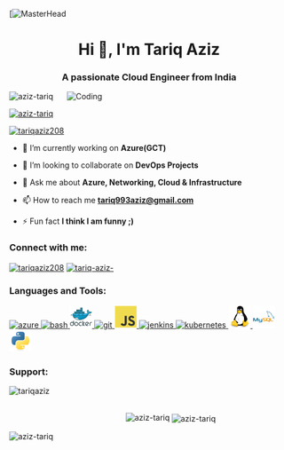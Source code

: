 [![MasterHead](https://www.educative.io/cdn-cgi/image/f=auto,fit=contain,w=1200/api/page/5069956409458688/image/download/5177935511158784.gif)
<h1 align="center">Hi 👋, I'm Tariq Aziz</h1>
<h3 align="center">A passionate Cloud Engineer from India</h3>
<img align="right"alt="Coding"width="400"src="https://cdn.dribbble.com/users/1162077/screenshots/3848914/programmer.gif">
<p align="left"> <img src="https://komarev.com/ghpvc/?username=aziz-tariq&label=Profile%20views&color=0e75b6&style=flat" alt="aziz-tariq" /> </p>

<p align="left"> <a href="https://github.com/ryo-ma/github-profile-trophy"><img src="https://github-profile-trophy.vercel.app/?username=aziz-tariq" alt="aziz-tariq" /></a> </p>

<p align="left"> <a href="https://twitter.com/tariqaziz208" target="blank"><img src="https://img.shields.io/twitter/follow/tariqaziz208?logo=twitter&style=for-the-badge" alt="tariqaziz208" /></a> </p>

- 🔭 I’m currently working on **Azure(GCT)**

- 👯 I’m looking to collaborate on **DevOps Projects**

- 💬 Ask me about **Azure, Networking, Cloud & Infrastructure**

- 📫 How to reach me **tariq993aziz@gmail.com**

- ⚡ Fun fact **I think I am funny ;)**

<h3 align="left">Connect with me:</h3>
<p align="left">
<a href="https://twitter.com/tariqaziz208" target="blank"><img align="center" src="https://raw.githubusercontent.com/rahuldkjain/github-profile-readme-generator/master/src/images/icons/Social/twitter.svg" alt="tariqaziz208" height="30" width="40" /></a>
<a href="https://linkedin.com/in/tariq-aziz-" target="blank"><img align="center" src="https://raw.githubusercontent.com/rahuldkjain/github-profile-readme-generator/master/src/images/icons/Social/linked-in-alt.svg" alt="tariq-aziz-" height="30" width="40" /></a>
</p>

<h3 align="left">Languages and Tools:</h3>
<p align="left"> <a href="https://azure.microsoft.com/en-in/" target="_blank" rel="noreferrer"> <img src="https://www.vectorlogo.zone/logos/microsoft_azure/microsoft_azure-icon.svg" alt="azure" width="40" height="40"/> </a> <a href="https://www.gnu.org/software/bash/" target="_blank" rel="noreferrer"> <img src="https://www.vectorlogo.zone/logos/gnu_bash/gnu_bash-icon.svg" alt="bash" width="40" height="40"/> </a> <a href="https://www.docker.com/" target="_blank" rel="noreferrer"> <img src="https://raw.githubusercontent.com/devicons/devicon/master/icons/docker/docker-original-wordmark.svg" alt="docker" width="40" height="40"/> </a> <a href="https://git-scm.com/" target="_blank" rel="noreferrer"> <img src="https://www.vectorlogo.zone/logos/git-scm/git-scm-icon.svg" alt="git" width="40" height="40"/> </a> <a href="https://developer.mozilla.org/en-US/docs/Web/JavaScript" target="_blank" rel="noreferrer"> <img src="https://raw.githubusercontent.com/devicons/devicon/master/icons/javascript/javascript-original.svg" alt="javascript" width="40" height="40"/> </a> <a href="https://www.jenkins.io" target="_blank" rel="noreferrer"> <img src="https://www.vectorlogo.zone/logos/jenkins/jenkins-icon.svg" alt="jenkins" width="40" height="40"/> </a> <a href="https://kubernetes.io" target="_blank" rel="noreferrer"> <img src="https://www.vectorlogo.zone/logos/kubernetes/kubernetes-icon.svg" alt="kubernetes" width="40" height="40"/> </a> <a href="https://www.linux.org/" target="_blank" rel="noreferrer"> <img src="https://raw.githubusercontent.com/devicons/devicon/master/icons/linux/linux-original.svg" alt="linux" width="40" height="40"/> </a> <a href="https://www.mysql.com/" target="_blank" rel="noreferrer"> <img src="https://raw.githubusercontent.com/devicons/devicon/master/icons/mysql/mysql-original-wordmark.svg" alt="mysql" width="40" height="40"/> </a> <a href="https://www.python.org" target="_blank" rel="noreferrer"> <img src="https://raw.githubusercontent.com/devicons/devicon/master/icons/python/python-original.svg" alt="python" width="40" height="40"/> </a> </p>

<h3 align="left">Support:</h3>
<p><a href="https://www.buymeacoffee.com/tariqaziz"> <img align="left" src="https://cdn.buymeacoffee.com/buttons/v2/default-yellow.png" height="50" width="210" alt="tariqaziz" /></a></p><br><br>

<p><img align="left" src="https://github-readme-stats.vercel.app/api/top-langs?username=aziz-tariq&show_icons=true&locale=en&layout=compact" alt="aziz-tariq" /></p>

<p>&nbsp;<img align="center" src="https://github-readme-stats.vercel.app/api?username=aziz-tariq&show_icons=true&locale=en" alt="aziz-tariq" /></p>

<p><img align="center" src="https://github-readme-streak-stats.herokuapp.com/?user=aziz-tariq&" alt="aziz-tariq" /></p>
